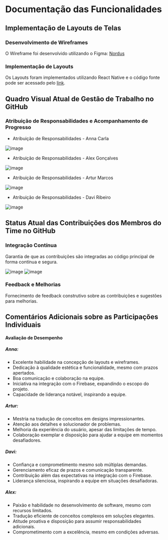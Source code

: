 # Documentação das Funcionalidades

## Implementação de Layouts de Telas

### Desenvolvimento de Wireframes 
O Wireframe foi desenvolvido utilizando o Figma: [Nordus](https://www.figma.com/file/CMc9HrqlU6WVDe1fI6UWZx/Nordus-App?type=design&node-id=783%3A649&mode=design&t=oL7CQCewQURrZWQM-1)

### Implementação de Layouts
Os Layouts foram implementados utilizando React Native e o código fonte pode ser acessado pelo [link](https://github.com/ICEI-PUCMinas-PSG-SI-TI/icei-pucminas-psg-ads-ti-tiam-2024-1-nordus/tree/main/src/nordus).

## Quadro Visual Atual de Gestão de Trabalho no GitHub

### Atribuição de Responsabilidades e Acompanhamento de Progresso

- Atribuição de Responsabilidades - Anna Carla

![image](https://github.com/ICEI-PUCMinas-PSG-SI-TI/icei-pucminas-psg-ads-ti-tiam-2024-1-nordus/assets/115251355/f2911c82-86b3-4015-ad13-0292ff514546)

- Atribuição de Responsabilidades - Alex Gonçalves
  
![image](https://github.com/ICEI-PUCMinas-PSG-SI-TI/icei-pucminas-psg-ads-ti-tiam-2024-1-nordus/assets/115251355/e795daec-277b-4e19-83d2-3114f8121598)

- Atribuição de Responsabilidades - Artur Marcos
  
![image](https://github.com/ICEI-PUCMinas-PSG-SI-TI/icei-pucminas-psg-ads-ti-tiam-2024-1-nordus/assets/115251355/a40ed6bf-ba08-4845-a7f9-33927ff4bb6f)

- Atribuição de Responsabilidades - Davi Ribeiro
  
![image](https://github.com/ICEI-PUCMinas-PSG-SI-TI/icei-pucminas-psg-ads-ti-tiam-2024-1-nordus/assets/115251355/532d738c-6ff9-4d0b-91f1-cf592b6314ef)


## Status Atual das Contribuições dos Membros do Time no GitHub
<!---
### Revisão de Pull Requests
Revisão e aprovação de pull requests submetidos pelos membros da equipe.
-->

### Integração Contínua
Garantia de que as contribuições são integradas ao código principal de forma contínua e segura.

![image](https://github.com/ICEI-PUCMinas-PSG-SI-TI/icei-pucminas-psg-ads-ti-tiam-2024-1-nordus/assets/115251355/9273fa78-8fbf-408f-b2ab-393fd66843db)
![image](https://github.com/ICEI-PUCMinas-PSG-SI-TI/icei-pucminas-psg-ads-ti-tiam-2024-1-nordus/assets/115251355/cffd8586-a5dc-4d9d-b17f-c9a86b9fbfbc)


### Feedback e Melhorias
Fornecimento de feedback construtivo sobre as contribuições e sugestões para melhorias.

## Comentários Adicionais sobre as Participações Individuais

#### Avaliação de Desempenho

##### Anna:
- Excelente habilidade na concepção de layouts e wireframes.
- Dedicação à qualidade estética e funcionalidade, mesmo com prazos apertados.
- Boa comunicação e colaboração na equipe.
- Iniciativa na integração com o Firebase, expandindo o escopo do projeto.
- Capacidade de liderança notável, inspirando a equipe.

##### Artur:
- Mestria na tradução de conceitos em designs impressionantes.
- Atenção aos detalhes e solucionador de problemas.
- Melhoria da experiência do usuário, apesar das limitações de tempo.
- Colaboração exemplar e disposição para ajudar a equipe em momentos desafiadores.

##### Davi:
- Confiança e comprometimento mesmo sob múltiplas demandas.
- Gerenciamento eficaz de prazos e comunicação transparente.
- Contribuição além das expectativas na integração com o Firebase.
- Liderança silenciosa, inspirando a equipe em situações desafiadoras.

##### Alex:
- Paixão e habilidade no desenvolvimento de software, mesmo com recursos limitados.
- Tradução eficiente de conceitos complexos em soluções elegantes.
- Atitude proativa e disposição para assumir responsabilidades adicionais.
- Comprometimento com a excelência, mesmo em condições adversas.


<!---
# Programação de Funcionalidades

<span style="color:red">Pré-requisitos: <a href="2-Especificação do Projeto.md"> Especificação do Projeto</a></span>, <a href="3-Projeto de Interface.md"> Projeto de Interface</a>, <a href="4-Metodologia.md"> Metodologia</a>, <a href="3-Projeto de Interface.md"> Projeto de Interface</a>, <a href="5-Arquitetura da Solução.md"> Arquitetura da Solução</a>

Implementação do sistema descritas por meio dos requisitos funcionais e/ou não funcionais. Deve relacionar os requisitos atendidos os artefatos criados (código fonte) além das estruturas de dados utilizadas e as instruções para acesso e verificação da implementação que deve estar funcional no ambiente de hospedagem.

Para cada requisito funcional, pode ser entregue um artefato desse tipo

> **Links Úteis**:
>
> - [Trabalhando com HTML5 Local Storage e JSON](https://www.devmedia.com.br/trabalhando-com-html5-local-storage-e-json/29045)
> - [JSON Tutorial](https://www.w3resource.com/JSON)
> - [JSON Data Set Sample](https://opensource.adobe.com/Spry/samples/data_region/JSONDataSetSample.html)
> - [JSON - Introduction (W3Schools)](https://www.w3schools.com/js/js_json_intro.asp)
> - [JSON Tutorial (TutorialsPoint)](https://www.tutorialspoint.com/json/index.htm)
>
> 
-->
